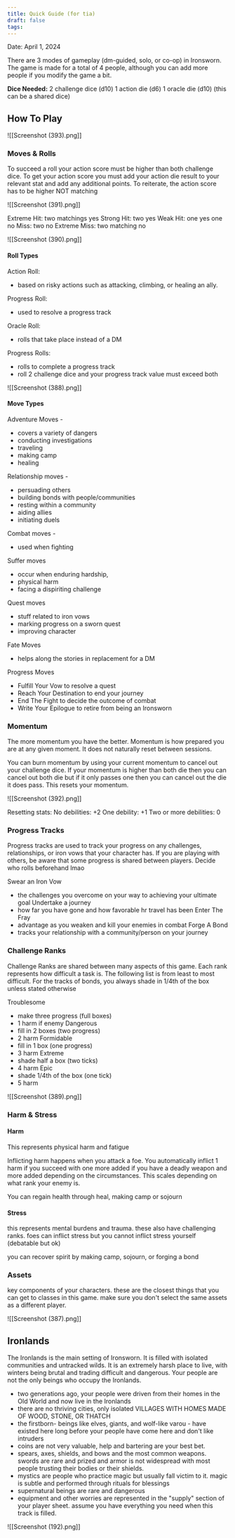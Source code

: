 ```yaml
---
title: Quick Guide (for tia)
draft: false
tags:
---
```


Date: April 1, 2024


There are 3 modes of gameplay (dm-guided, solo, or co-op) in Ironsworn. The game is made for a total of 4 people, although you can add more people if you modify the game a bit. 

**Dice Needed:**
	2 challenge dice (d10)
	1 action die (d6)
	1 oracle die (d10) (this can be a shared dice)

## How To Play

![[Screenshot (393).png]]

### Moves & Rolls

To succeed a roll your action score must be higher than both challenge dice. To get your action score you must add your action die result to your relevant stat and add any additional points. To reiterate, the action score has to be higher NOT matching

![[Screenshot (391).png]]

Extreme Hit: two matchings yes
Strong Hit: two yes
Weak Hit: one yes one no
Miss: two no
Extreme Miss: two matching no

![[Screenshot (390).png]]
#### Roll Types

Action Roll:
- based on risky actions such as attacking, climbing, or healing an ally.

Progress Roll: 
- used to resolve a progress track

Oracle Roll: 
- rolls that take place instead of a DM

Progress Rolls:
- rolls to complete a progress track
- roll 2 challenge dice and your progress track value must exceed both

![[Screenshot (388).png]]
#### Move Types

Adventure Moves - 
- covers a variety of dangers
- conducting investigations
- traveling
- making camp
- healing

Relationship moves -
- persuading others
- building bonds with people/communities
- resting within a community
- aiding allies
- initiating duels

Combat moves -
- used when fighting

Suffer moves
- occur when enduring hardship,
- physical harm
- facing a dispiriting challenge

Quest moves
- stuff related to iron vows
- marking progress on a sworn quest
- improving character

Fate Moves
- helps along the stories in replacement for a DM

Progress Moves
- Fulfill Your Vow to resolve a quest
- Reach Your Destination to end your journey
- End The Fight to decide the outcome of combat
- Write Your Epilogue to retire from being an Ironsworn


### Momentum

The more momentum you have the better. Momentum is how prepared you are at any given moment. It does not naturally reset between sessions. 

You can burn momentum by using your current momentum to cancel out your challenge dice. If your momentum is higher than both die then you can cancel out both die but if it only passes one then you can cancel out the die it does pass. This resets your momentum.

![[Screenshot (392).png]]

Resetting stats: 
No debilities: +2
One debility: +1
Two or more debilities: 0
### Progress Tracks

Progress tracks are used to track your progress on any challenges, relationships, or iron vows that your character has. If you are playing with others, be aware that some progress is shared between players. Decide who rolls beforehand lmao

Swear an Iron Vow
- the challenges you overcome on your way to achieving your ultimate goal
Undertake a journey
- how far you have gone and how favorable hr travel has been
Enter The Fray
- advantage as you weaken and kill your enemies in combat
Forge A Bond
- tracks your relationship with a community/person on your journey

### Challenge Ranks

Challenge Ranks are shared between many aspects of this game. Each rank represents how difficult a task is. The following list is from least to most difficult. For the tracks of bonds, you always shade in 1/4th of the box unless stated otherwise

Troublesome
- make three progress (full boxes)
- 1 harm if enemy
Dangerous
- fill in 2 boxes (two progress)
- 2 harm
Formidable
- fill in 1 box (one progress)
-  3 harm
Extreme
- shade half a box (two ticks)
- 4 harm
Epic
- shade 1/4th of the box (one tick)
- 5 harm

![[Screenshot (389).png]]
### Harm & Stress

#### Harm

This represents physical harm and fatigue

Inflicting harm happens when you attack a foe. You automatically inflict 1 harm if you succeed with one more added if you have a deadly weapon and more added depending on the circumstances. This scales depending on what rank your enemy is.

You can regain health through heal, making camp or sojourn
#### Stress

this represents mental burdens and trauma. these also have challenging ranks. foes can inflict stress but you cannot inflict stress yourself (debatable but ok)

you can recover spirit by making camp, sojourn, or forging a bond
### Assets

key components of your characters. these are the closest things that you can get to classes in this game. make sure you don't select the same assets as a different player.

![[Screenshot (387).png]]
## **Ironlands**

The Ironlands is the main setting of Ironsworn. It is filled with isolated communities and untracked wilds. It is an extremely harsh place to live, with winters being brutal and trading difficult and dangerous. Your people are not the only beings who occupy the Ironlands.

- two generations ago, your people were driven from their homes in the Old World and now live in the Ironlands
- there are no thriving cities, only isolated VILLAGES WITH HOMES MADE OF WOOD, STONE, OR THATCH
- the firstborn- beings like elves, giants, and wolf-like varou - have existed here long before your people have come here and don't like intruders
- coins are not very valuable, help and bartering are your best bet.
- spears, axes, shields, and bows and the most common weapons. swords are rare and prized and armor is not widespread with most people trusting their bodies or their shields.
- mystics are people who practice magic but usually fall victim to it. magic is subtle and performed through rituals for blessings
- supernatural beings are rare and dangerous
- equipment and other worries are represented in the "supply" section of your player sheet. assume you have everything you need when this track is filled.

![[Screenshot (192).png]]

